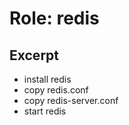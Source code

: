 Role: redis
===========

Excerpt
-------

- install redis
- copy redis.conf
- copy redis-server.conf
- start redis

